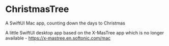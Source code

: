 # ChristmasTree
A SwiftUI Mac app, counting down the days to Christmas

A little SwiftUI desktop app based on the X-MasTree app which is no longer available - https://x-mastree.en.softonic.com/mac
